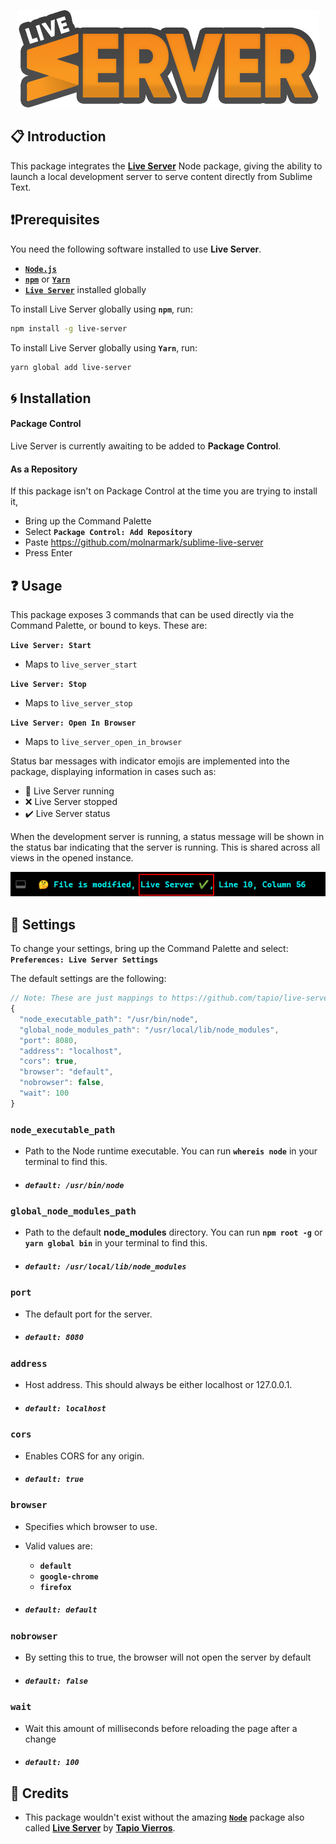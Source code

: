 <p align="center">
  <img src="images/logo.png">
</p>

## 📋 Introduction

This package integrates the **[Live Server](https://www.npmjs.com/package/live-server)** Node package, giving the ability to launch a local development server to serve content directly from Sublime Text.

## ❗Prerequisites

You need the following software installed to use **Live Server**.

- [**`Node.js`**](https://nodejs.org/)
- [**`npm`**](https://npmjs.com) or [**`Yarn`**](https://yarnpkg.com)
- [**`Live Server`**](https://www.npmjs.com/package/live-server) installed globally

To install Live Server globally using **`npm`**, run:

```sh
npm install -g live-server
```

To install Live Server globally using **`Yarn`**, run:

```sh
yarn global add live-server
```

## 🌀 Installation

#### Package Control

Live Server is currently awaiting to be added to **Package Control**.

[comment]: <> (This package is available in Package Control under the name **Live Server**.)

#### As a Repository

If this package isn't on Package Control at the time you are trying to install it,

- Bring up the Command Palette
- Select **`Package Control: Add Repository`**
- Paste https://github.com/molnarmark/sublime-live-server
- Press Enter

## ❓ Usage

This package exposes 3 commands that can be used directly via the Command Palette, or bound to keys. These are:

**`Live Server: Start`**

- Maps to `live_server_start`

**`Live Server: Stop`**

- Maps to `live_server_stop`

**`Live Server: Open In Browser`**

- Maps to `live_server_open_in_browser`

Status bar messages with indicator emojis are implemented into the package, displaying information in cases such as:

- 🎉 Live Server running
- ❌ Live Server stopped
- ✔️ Live Server status

When the development server is running, a status message will be shown in the status bar indicating that the server is running.
This is shared across all views in the opened instance.

<p align="center">
  <img src="images/statusbar.png">
</p>

## 🔨 Settings

To change your settings, bring up the Command Palette and select: **`Preferences: Live Server Settings`**

The default settings are the following:

```js
// Note: These are just mappings to https://github.com/tapio/live-server#usage-from-command-line
{
  "node_executable_path": "/usr/bin/node",
  "global_node_modules_path": "/usr/local/lib/node_modules",
  "port": 8080,
  "address": "localhost",
  "cors": true,
  "browser": "default",
  "nobrowser": false,
  "wait": 100
}
```

### **`node_executable_path`**

- Path to the Node runtime executable. You can run **`whereis node`** in your terminal to find this.
- ##### **`default: /usr/bin/node`**

### **`global_node_modules_path`**

- Path to the default **node_modules** directory. You can run **`npm root -g`** or **`yarn global bin`** in your terminal to find this.
- ##### **`default: /usr/local/lib/node_modules`**

### **`port`**

- The default port for the server.
- ##### **`default: 8080`**

### **`address`**

- Host address. This should always be either localhost or 127.0.0.1.
- ##### **`default: localhost`**

### **`cors`**

- Enables CORS for any origin.
- ##### **`default: true`**

### **`browser`**

- Specifies which browser to use.
- Valid values are:

  - **`default`**
  - **`google-chrome`**
  - **`firefox`**

- ##### **`default: default`**

### **`nobrowser`**

- By setting this to true, the browser will not open the server by default
- ##### **`default: false`**

### **`wait`**

- Wait this amount of milliseconds before reloading the page after a change
- ##### **`default: 100`**

## 🔖 Credits

- This package wouldn't exist without the amazing [**`Node`**](https://nodejs.org/) package also called **[Live Server](https://www.npmjs.com/package/live-server)** by **[Tapio Vierros](https://github.com/tapio)**.
